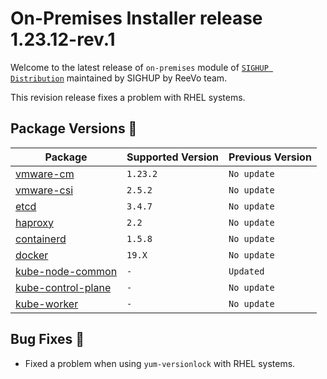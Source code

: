 # On-Premises Installer release 1.23.12-rev.1

Welcome to the latest release of `on-premises` module of [`SIGHUP Distribution`](https://github.com/sighupio/fury-distribution) maintained by SIGHUP by ReeVo team.

This revision release fixes a problem with RHEL systems.

## Package Versions 🚢

| Package                                              | Supported Version | Previous Version  |
|------------------------------------------------------|-------------------|-------------------|
| [vmware-cm](katalog/vmware-cm)                       | `1.23.2`          | `No update`       |
| [vmware-csi](katalog/vmware-csi)                     | `2.5.2`           | `No update`       |
| [etcd](roles/etcd)                                   | `3.4.7`           | `No update`       |
| [haproxy](roles/haproxy)                             | `2.2`             | `No update`       |
| [containerd](roles/containerd)                       | `1.5.8`           | `No update`       |
| [docker](roles/docker)                               | `19.X`            | `No update`       |
| [kube-node-common](roles/kube-node-common)           | `-`               | `Updated`         |
| [kube-control-plane](roles/kube-control-plane)       | `-`               | `No update`       |
| [kube-worker](roles/kube-worker)                     | `-`               | `No update`       |

## Bug Fixes 🐛

- Fixed a problem when using `yum-versionlock` with RHEL systems.
